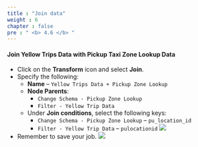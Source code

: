 ```yaml
---
title : "Join data"
weight : 6
chapter : false
pre : " <b> 4.6 </b> "
---
```


#### Join Yellow Trips Data with Pickup Taxi Zone Lookup Data
- Click on the **Transform** icon and select **Join**.
- Specify the following:
  - **Name** – `Yellow Trips Data + Pickup Zone Lookup`
  - **Node Parents**:
    - `Change Schema - Pickup Zone Lookup`
    - `Filter - Yellow Trip Data`
  - Under **Join conditions**, select the following keys:
    - `Change Schema - Pickup Zone Lookup` – `pu_location_id`
    - `Filter - Yellow Trip Data` – `pulocationid`
![](../../images/4.transforming/21.png)
- Remember to save your job.
![](../../images/4.transforming/22.png)
